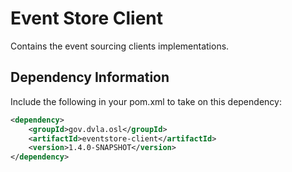 # Event Store Client
Contains the event sourcing clients implementations.

## Dependency Information
Include the following in your pom.xml to take on this dependency:

```xml
<dependency>
    <groupId>gov.dvla.osl</groupId>
    <artifactId>eventstore-client</artifactId>
    <version>1.4.0-SNAPSHOT</version>
</dependency>
```